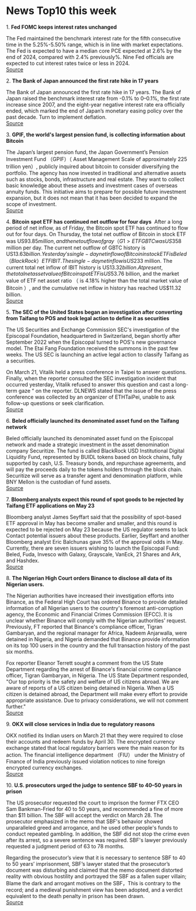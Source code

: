 # News Top10 this week

1. **Fed FOMC keeps interest rates unchanged** 

The Fed maintained the benchmark interest rate for the fifth consecutive time in the 5.25%-5.50% range, which is in line with market expectations. The Fed is expected to have a median core PCE expected at 2.6% by the end of 2024, compared with 2.4% previously%. Nine Fed officials are expected to cut interest rates twice or less in 2024.
<br>[Source](https://www.federalreserve.gov/monetarypolicy/fomccalendars.htm)

2. **The Bank of Japan announced the first rate hike in 17 years** 

The Bank of Japan announced the first rate hike in 17 years. The Bank of Japan raised the benchmark interest rate from -0.1% to 0–0.1%, the first rate increase since 2007, and the eight-year negative interest rate era officially ended, which marked the end of Japan’s monetary easing policy over the past decade. Turn to implement deflation.
<br>[Source](https://www.47news.jp/10669008.html)

3. **GPIF, the world's largest pension fund, is collecting information about Bitcoin** 

The Japan’s largest pension fund, the Japan Government’s Pension Investment Fund （GPIF）（ Asset Management Scale of approximately 225 trillion yen）, publicly inquired about bitcoin to consider diversifying the portfolio. The agency has now invested in traditional and alternative assets such as stocks, bonds, infrastructure and real estate. They want to collect basic knowledge about these assets and investment cases of overseas annuity funds. This initiative aims to prepare for possible future investment expansion, but it does not mean that it has been decided to expand the scope of investment.
<br>[Source](https://www.bloomberg.co.jp/news/articles/2024-03-19/SAKP1VT0AFB400)

4. **Bitcoin spot ETF has continued net outflow for four days** 
After a long period of net inflow, as of Friday, the Bitcoin spot ETF has continued to flow out for four days. On Thursday, the total net outflow of Bitcoin in stock ETF was US$93.85 million, and the net outflow of gray （G1>ETF GBTC was US$358 million per day. The current net outflow of GBTC history is US$13.63 billion. Yesterday's single-day net inflow of Bitcoin in stock ETF is Beled （BlackRock）ETF IBIT. The single-day net inflow is US$233 million. The current total net inflow of IBIT history is US$13.32 billion. At present, the total net asset value of Bitcoin spot ETF is US$53.76 billion, and the market value of ETF net asset ratio （ is 4.18% higher than the total market value of Bitcoin ）, and the cumulative net inflow in history has reached US$11.32 billion.
<br>[Source](https://www.bloomberg.com/news/articles/2024-03-12/us-cpi-report-february-2024-5-key-takeaways-on-inflation-core-measure)

5. **The SEC of the United States began an investigation after converting from Taifang to POS and took legal action to define it as securities** 

The US Securities and Exchange Commission SEC's investigation of the Episcopal Foundation, headquartered in Switzerland, began shortly after September 2022 when the Episcopal turned to POS's new governance model. The Etai Fang Foundation received the summons in the past few weeks. The US SEC is launching an active legal action to classify Taifang as a securities.

On March 21, Vitalik held a press conference in Taipei to answer questions. Finally, when the reporter consulted the SEC investigation incident that occurred yesterday, Vitalik refused to answer this question and cast a long-term gaze “ on the reporter. DLNEWS stated that the issue of the press conference was collected by an organizer of ETHTaiPei, unable to ask follow-up questions or seek clarification.
<br>[Source](https://fortune.com/crypto/2024/03/20/sec-gary-gensler-ethereum-security-commodity-crypto-foundation/)

6. **Beled officially launched its denominated asset fund on the Taifang network** 

Beled officially launched its denominated asset fund on the Episcopal network and made a strategic investment in the asset denomination company Securitize. The fund is called BlackRock USD Institutional Digital Liquidity Fund, represented by BUIDL tokens based on block chains, fully supported by cash, U.S. Treasury bonds, and repurchase agreements, and will pay the proceeds daily to the tokens holders through the block chain. Securitize will serve as a transfer agent and denomination platform, while BNY Mellon is the custodian of fund assets.
<br>[Source](https://www.coindesk.com/markets/2024/03/20/blackrock-enters-asset-tokenization-race-with-new-fund-on-the-ethereum-network/)

7. **Bloomberg analysts expect this round of spot goods to be rejected by Taifang ETF applications on May 23** 

Bloomberg analyst James Seyffart said that the possibility of spot-based ETF approval in May has become smaller and smaller, and this round is expected to be rejected on May 23 because the US regulator seems to lack Contact potential issuers about these products. Earlier, Seyffart and another Bloomberg analyst Eric Balchunas gave 35% of the approval odds in May. Currently, there are seven issuers wishing to launch the Episcopal Fund: Beled, Fuda, Invesco with Galaxy, Grayscale, VanEck, 21 Shares and Ark, and Hashdex.
<br>[Source](https://fortune.com/crypto/2024/03/13/joe-bidens-latest-budge-proposal-calls-for-a-30-tax-on-crypto-mining/)

8. **The Nigerian High Court orders Binance to disclose all data of its Nigerian users.** 

The Nigerian authorities have increased their investigation efforts into Binance, as the Federal High Court has ordered Binance to provide detailed information of all Nigerian users to the country's foremost anti-corruption agency, the Economic and Financial Crimes Commission (EFCC). It is unclear whether Binance will comply with the Nigerian authorities' request. Previously, FT reported that Binance's compliance officer, Tigran Gambaryan, and the regional manager for Africa, Nadeem Anjarwalla, were detained in Nigeria, and Nigeria demanded that Binance provide information on its top 100 users in the country and the full transaction history of the past six months.

Fox reporter Eleanor Terrett sought a comment from the US State Department regarding the arrest of Binance's financial crime compliance officer, Tigran Gambaryan, in Nigeria. The US State Department responded, "Our top priority is the safety and welfare of US citizens abroad. We are aware of reports of a US citizen being detained in Nigeria. When a US citizen is detained abroad, the Department will make every effort to provide appropriate assistance. Due to privacy considerations, we will not comment further." 
<br>[Source](https://cryptoslate.com/nigeria-intensifies-probe-into-binance-with-court-ordered-data-disclosure/)

9. **OKX will close services in India due to regulatory reasons** 

OKX notified its Indian users on March 21 that they were required to close their accounts and redeem funds by April 30. The encrypted currency exchange stated that local regulatory barriers were the main reason for its action. The financial intelligence department （FIU） under the Ministry of Finance of India previously issued violation notices to nine foreign encrypted currency exchanges.
<br>[Source](https://cointelegraph.com/news/okx-terminates-services-india-tells-users-withdraw-funds)

10. **U.S. prosecutors urged the judge to sentence SBF to 40–50 years in prison** 

The US prosecutor requested the court to imprison the former FTX CEO Sam Bankman-Fried for 40 to 50 years, and recommended a fine of more than $11 billion. The SBF will accept the verdict on March 28. The prosecutor emphasized in the memo that SBF's behavior showed unparalleled greed and arrogance, and he used other people's funds to conduct repeated gambling. In addition, the SBF did not stop the crime even after its arrest, so a severe sentence was required. SBF's lawyer previously requested a judgment period of 63 to 78 months.

Regarding the prosecutor’s view that it is necessary to sentence SBF to 40 to 50 years’ imprisonment, SBF’s lawyer stated that the prosecutor’s document was disturbing and claimed that the memo document distorted reality with obvious hostility and portrayed the SBF as a fallen super villain; Blame the dark and arrogant motives on the SBF，This is contrary to the record; and a medieval punishment view has been adopted, and a verdict equivalent to the death penalty in prison has been drawn.
<br>[Source](https://www.bloomberg.com/news/articles/2024-03-20/sbf-says-50-year-sentence-only-suitable-for-a-super-villain)

